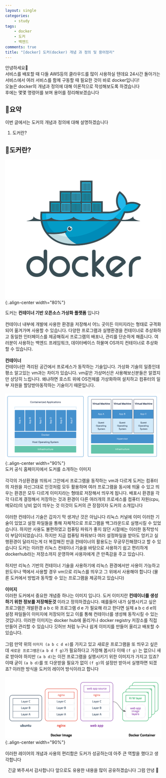 ```yaml
---
layout: single
categories:
    - study
tags:
    - docker
    - 도커
    - 백엔드
comments: true
title: "[docker] 도커(docker) 개념 과 정의 및 용어정리"
---
```


안녕하세요👋<br>
서비스를 배포할 때 다들 AWS등의 클라우드를 많이 사용하실 텐데요 24시간 돌아가는 서비스에서 여러 서비스를 함께 구동할 때 필요한 것이 바로 docker입니다!<br>
오늘은 docker의 개념과 정의에 대해 이론적으로 작성해보도록 하겠습니다<br>
후에는 몇몇 명령어를 보며 용어를 정리해보겠습니다<br>


## 🙏요약
이번 글에서는 도커의 개념과 정의에 대해 설명하겠습니다<br>

1. 도커란?

## 📝도커란?

![image](/assets/images/0808_37/docker-logo.png){:.align-center width="80%"}<br>

도커는 **컨테이너 기반 오픈소스 가상화 플랫폼** 입니다<br>
<br>
컨테이너 내부에 개발에 사용한 환경을 저장해서 어느 곳이든 이미지라는 형태로 규격화되어 옮겨가며 사용할 수 있습니다. 다양한 프로그램과 실행환경을 컨테이너로 추상화하고 동일한 인터페이스를 제공해줘서 프로그램의 배포나, 관리를 단순하게 해줍니다. 여러분이 사용하는 백엔드 프레임워크, 데이터베이스 하물며 OS까지 컨테이너로 추상화할 수 있습니다.<br>
<br>
**컨테이너**<br>
컨테이너란 격리된 공간에서 프로세스가 동작하는 기술입니다. 가상화 기술의 일종인데 평소 알고있는 vm과는 차이가 있습니다. vm같은 가상머신은 사용해보신분들은 알겠지만 상당히 느립니다. 왜냐하면 호스트 위에 OS전체를 가상화하여 설치하고 컴퓨터의 일부 자원을 할당받아동작하는 기술이기 때문입니다.<br>
<br>
![image](/assets/images/0808_37/docker_1.png){:.align-center width="90%"}<br>
도커 공식 홈페이지에서 도커를 소개하는 이미지<br>
<br>
각각의 가상환경을 띄워서 그안에서 프로그램을 동작하는 vm과 다르게 도커는 컴퓨터의 자원을 자신그대로 인것처럼 모두 활용하며 여러 프로그램을 동시에 띄울 수 있고 띄우는 환경은 모두 다르게 이미지라는 형태로 저장해서 띄우게 됩니다. 배포시 환경을 각각 다르게 결정해서 저장하는 것과 환경이 다른 여러개의 프로세스를 컴퓨터 자원(cpu,메모리)의 낭비 없이 띄우는 것 이것이 도커의 큰 장점이자 도커의 소개입니다<br>
<br>
이러한 컨테이너 기술은 갑자기 막 생겨난 것은 아닙니다 리눅스 커널에 이미 이러한 기술이 있었고 설정 파일들을 통해 자체적으로 프로그램을 백그라운드로 실행시킬 수 있었습니다. 하지만 사용도 불편하였고 컴퓨팅 파워가 좋지 않던 시절에는 이러한 동작방식이 부담이되었습니다. 하지만 지금 컴퓨팅 파워보다 여러 설정파일을 받아도 엉키고 실행환경이 달라지는게 더 복잡해진 만큼 컨테이너의 활용도는 무궁무진해졌다고 할 수 있습니다 도커는 이러한 리눅스 컨테이너 기술을 바탕으로 사용하기 쉽고 편리하게 dockerhub라는 저장소까지 운영하며 사용자에게 큰 만족감을 주고 있습니다.<br>
<br>
하지만 리눅스 기반의 컨테이너 기술을 사용하기에 리눅스 환경에서만 사용이 가능하고 윈도우나 맥에서 사용할 경우 vm으로 리눅스를 띄우고 그 위에서 사용해야 합니다 (물론 도커에서 방법과 동작할 수 있는 프로그램을 제공하고 있습니다)<br>
<br>
**이미지**<br>
이러한 도커에서 중요한 개념중 하나는 이미지 입니다. 도커 이미지란 **컨테이너를 생성하기 위한 정보를 저장해둔것** 이라고 정의하겠습니다. 예를들어 내가 실행시키고 싶은 프로그램은 개발환경 a b c 와 프로그램 d e 가 필요해 라고 한다면 실제 a b c d e의 설정 파일들이 이미지에 저장되어 있고 이를 통해 컨테이너를 생성해 동작시킬 수 있는 것입니다. 이러한 이미지는 docker hub에 올리거나 docker registry 저장소를 직접 만들어 관리할 수 있습니다 깃허브 처럼 누구나 쉽게 이미지를 만들어 올리고 배포할 수 있습니다.<br>
<br>
그럼 만약 위의 `이미지 (a b c d e)`를 가지고 있고 새로운 프로그램을 또 띄우고 싶은데 `새로운 프로그램은(a b d f g)`가 필요하다고 가정해 봅시다 이때 `(f g)` 는 없으니 새로 받아야 하지만 `(a b d)`는 이전 프로그램을 실행시키기 위한 이미지가 가지고 있죠? 이때 굳이 `(a b d)`를 또 다운받을 필요가 없이 `(f g)`의 설정만 받아서 실행하면 되겠죠? 이러한 방식을 도커의 레이어 방식이라고 합니다<br>
<br>
![image](/assets/images/0808_37/docker-layer.png){:.align-center width="90%"}<br>
<br>
이러한 레이어의 개념과 사용의 편리함은 도커가 성공하는데 아주 큰 역할을 했다고 생각합니다<br>



<center>긴글 봐주셔서 감사합니다 앞으로도 유용한 내용을 많이 공유하겠습니다 그럼 안녕 👋</center>